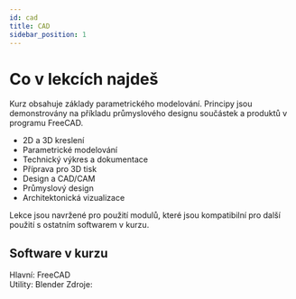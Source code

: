 ```yaml
---
id: cad
title: CAD
sidebar_position: 1
---
```


# Co v lekcích najdeš
Kurz obsahuje základy parametrického modelování. Principy jsou demonstrovány na příkladu průmyslového designu součástek a produktů v programu FreeCAD.

- 2D a 3D kreslení
- Parametrické modelování
- Technický výkres a dokumentace
- Příprava pro 3D tisk
- Design a CAD/CAM
- Průmyslový design
- Architektonická vizualizace

Lekce jsou navržené pro použití modulů, které jsou kompatibilní pro další použití s ostatním softwarem v kurzu.

## Software v kurzu

Hlavní: FreeCAD  
Utility: Blender
Zdroje:
